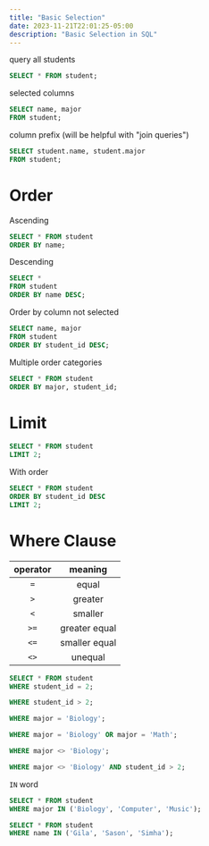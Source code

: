 ```yaml
---
title: "Basic Selection"
date: 2023-11-21T22:01:25-05:00
description: "Basic Selection in SQL"
---
```


query all students

```sql
SELECT * FROM student;
```

selected columns

```sql
SELECT name, major
FROM student;
```

column prefix (will be helpful with "join queries")

```sql
SELECT student.name, student.major
FROM student;
```

# Order

Ascending

```sql
SELECT * FROM student
ORDER BY name;
```

Descending

```sql
SELECT *
FROM student
ORDER BY name DESC;
```

Order by column not selected

```sql
SELECT name, major
FROM student
ORDER BY student_id DESC;
```

Multiple order categories

```sql
SELECT * FROM student
ORDER BY major, student_id;
```

# Limit

```sql
SELECT * FROM student
LIMIT 2;
```

With order

```sql
SELECT * FROM student
ORDER BY student_id DESC
LIMIT 2;
```

# Where Clause

| operator |    meaning    |
|:--------:|:-------------:|
|   `=`    |     equal     |
|   `>`    |    greater    |
|   `<`    |    smaller    |
|   `>=`   | greater equal |
|   `<=`   | smaller equal |
|   `<>`   |    unequal    |

```sql
SELECT * FROM student
WHERE student_id = 2;
```

```sql
WHERE student_id > 2;
```

```sql
WHERE major = 'Biology';
```

```sql
WHERE major = 'Biology' OR major = 'Math';
```

```sql
WHERE major <> 'Biology';
```

```sql
WHERE major <> 'Biology' AND student_id > 2;
```

`IN` word

```sql
SELECT * FROM student
WHERE major IN ('Biology', 'Computer', 'Music');
```

```sql
SELECT * FROM student
WHERE name IN ('Gila', 'Sason', 'Simha');
```
